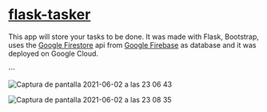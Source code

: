 # [flask-tasker](https://flasktasker.oa.r.appspot.com/)
This app will store your tasks to be done. It was made with Flask, Bootstrap, uses the [Google Firestore](https://www.googleadservices.com/pagead/aclk?sa=L&ai=DChcSEwjBkMW1gPrwAhXZ2dUKHf0ABJQYABAAGgJ3cw&ae=2&ohost=www.google.com&cid=CAESQeD2CTgIGMnbeGJ_zpSrlgA3xYAomV0xR3xkYHtx57I4JT-gChh11PBAUJBus-Kz-A0M3SjPnDqyWO5oXst79HLM&sig=AOD64_073Sf8aa9F5s_avZKyjMDNeQ5ANg&q&adurl&ved=2ahUKEwi3iry1gPrwAhXLhv0HHTqvBrgQ0Qx6BAgCEAE&dct=1) api from [Google Firebase](https://firebase.google.com/?gclsrc=aw.ds&gclid=Cj0KCQjw2NyFBhDoARIsAMtHtZ7CmZSZH24z4U0Ep7u6rPbcloJ1gPwKg7MkRtoDyqoAem2JeZA9IBYaAslHEALw_wcB) as database and 
it was deployed on Google Cloud.    


⋅⋅⋅  


![Captura de pantalla 2021-06-02 a las 23 06 43](https://user-images.githubusercontent.com/31089339/120559053-a0b20f00-c400-11eb-8d15-f55c8f3fcdfc.png)

![Captura de pantalla 2021-06-02 a las 23 08 35](https://user-images.githubusercontent.com/31089339/120559079-ab6ca400-c400-11eb-8722-52dc9789ac8d.png)
